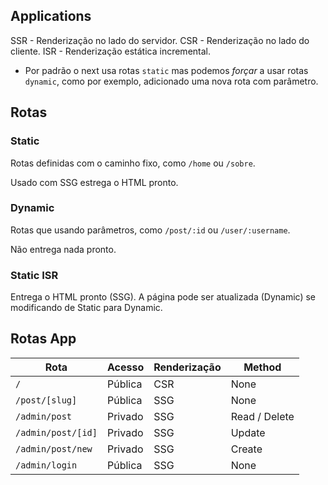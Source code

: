 ## Applications

SSR - Renderização no lado do servidor.
CSR - Renderização no lado do cliente.
ISR - Renderização estática incremental.

- Por padrão o next usa rotas `static` mas podemos _forçar_ a usar rotas `dynamic`, como por exemplo, adicionado uma nova rota com parâmetro.

## Rotas

### Static

Rotas definidas com o caminho fixo, como `/home` ou `/sobre`.

Usado com SSG estrega o HTML pronto.

### Dynamic

Rotas que usando parâmetros, como `/post/:id` ou `/user/:username`.

Não entrega nada pronto.

### Static ISR

Entrega o HTML pronto (SSG). A página pode ser atualizada (Dynamic) se modificando de Static para Dynamic.

## Rotas App

| Rota               | Acesso  | Renderização | Method        |
| ------------------ | ------- | ------------ | ------------- |
| `/`                | Pública | CSR          | None          |
| `/post/[slug]`     | Pública | SSG          | None          |
| `/admin/post`      | Privado | SSG          | Read / Delete |
| `/admin/post/[id]` | Privado | SSG          | Update        |
| `/admin/post/new`  | Privado | SSG          | Create        |
| `/admin/login`     | Pública | SSG          | None          |
